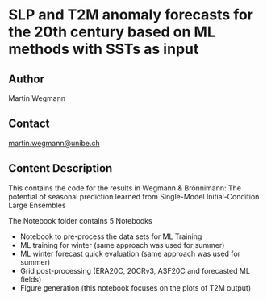 # SLP and T2M anomaly forecasts for the 20th century based on ML methods with SSTs as input

##  Author
Martin Wegmann
## Contact 
martin.wegmann@unibe.ch

## Content Description

This contains the code for the results in Wegmann &amp; Brönnimann: The potential of seasonal prediction learned from Single-Model Initial-Condition Large Ensembles

The Notebook folder contains 5 Notebooks

* Notebook to pre-process the data sets for ML Training
* ML training for winter (same approach was used for summer)
* ML winter forecast quick evaluation (same approach was used for summer)
* Grid post-processing (ERA20C, 20CRv3, ASF20C and forecasted ML fields)
* Figure generation (this notebook focuses on the plots of T2M output)

